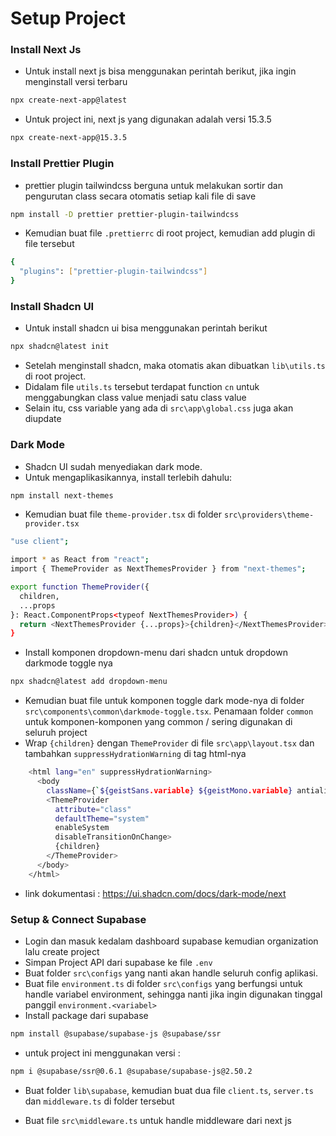# Setup Project

### Install Next Js

- Untuk install next js bisa menggunakan perintah berikut, jika ingin menginstall versi terbaru

```bash
npx create-next-app@latest
```

- Untuk project ini, next js yang digunakan adalah versi 15.3.5

```bash
npx create-next-app@15.3.5
```

### Install Prettier Plugin

- prettier plugin tailwindcss berguna untuk melakukan sortir dan pengurutan class secara otomatis setiap kali file di save

```bash
npm install -D prettier prettier-plugin-tailwindcss
```

- Kemudian buat file `.prettierrc` di root project, kemudian add plugin di file tersebut

```bash
{
  "plugins": ["prettier-plugin-tailwindcss"]
}
```

### Install Shadcn UI

- Untuk install shadcn ui bisa menggunakan perintah berikut

```bash
npx shadcn@latest init
```

- Setelah menginstall shadcn, maka otomatis akan dibuatkan `lib\utils.ts` di root project.
- Didalam file `utils.ts` tersebut terdapat function `cn` untuk menggabungkan class value menjadi satu class value
- Selain itu, css variable yang ada di `src\app\global.css` juga akan diupdate

### Dark Mode

- Shadcn UI sudah menyediakan dark mode.
- Untuk mengaplikasikannya, install terlebih dahulu:

```bash
npm install next-themes
```

- Kemudian buat file `theme-provider.tsx` di folder `src\providers\theme-provider.tsx`

```bash
"use client";

import * as React from "react";
import { ThemeProvider as NextThemesProvider } from "next-themes";

export function ThemeProvider({
  children,
  ...props
}: React.ComponentProps<typeof NextThemesProvider>) {
  return <NextThemesProvider {...props}>{children}</NextThemesProvider>;
}

```

- Install komponen dropdown-menu dari shadcn untuk dropdown darkmode toggle nya

```bash
npx shadcn@latest add dropdown-menu
```

- Kemudian buat file untuk komponen toggle dark mode-nya di folder `src\components\common\darkmode-toggle.tsx`. Penamaan folder `common` untuk komponen-komponen yang common / sering digunakan di seluruh project
- Wrap `{children}` dengan `ThemeProvider` di file `src\app\layout.tsx` dan tambahkan `suppressHydrationWarning` di tag html-nya

```bash
    <html lang="en" suppressHydrationWarning>
      <body
        className={`${geistSans.variable} ${geistMono.variable} antialiased`}>
        <ThemeProvider
          attribute="class"
          defaultTheme="system"
          enableSystem
          disableTransitionOnChange>
          {children}
        </ThemeProvider>
      </body>
    </html>
```

- link dokumentasi : https://ui.shadcn.com/docs/dark-mode/next

### Setup & Connect Supabase

- Login dan masuk kedalam dashboard supabase kemudian organization lalu create project
- Simpan Project API dari supabase ke file `.env`
- Buat folder `src\configs` yang nanti akan handle seluruh config aplikasi.
- Buat file `environment.ts` di folder `src\configs` yang berfungsi untuk handle variabel environment, sehingga nanti jika ingin digunakan tinggal panggil `environment.<variabel>`
- Install package dari supabase

```bash
npm install @supabase/supabase-js @supabase/ssr
```

- untuk project ini menggunakan versi :

```bash
npm i @supabase/ssr@0.6.1 @supabase/supabase-js@2.50.2
```

- Buat folder `lib\supabase`, kemudian buat dua file `client.ts`, `server.ts` dan `middleware.ts` di folder tersebut

- Buat file `src\middleware.ts` untuk handle middleware dari next js
